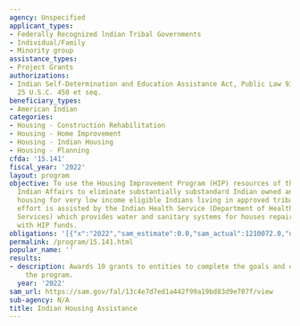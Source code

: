 ```yaml
---
agency: Unspecified
applicant_types:
- Federally Recognized lndian Tribal Governments
- Individual/Family
- Minority group
assistance_types:
- Project Grants
authorizations:
- Indian Self-Determination and Education Assistance Act, Public Law 93-638, as amended,
  25 U.S.C. 450 et seq.
beneficiary_types:
- American Indian
categories:
- Housing - Construction Rehabilitation
- Housing - Home Improvement
- Housing - Indian Housing
- Housing - Planning
cfda: '15.141'
fiscal_year: '2022'
layout: program
objective: To use the Housing Improvement Program (HIP) resources of the Bureau of
  Indian Affairs to eliminate substantially substandard Indian owned and inhabited
  housing for very low income eligible Indians living in approved tribal service areas.  This
  effort is assisted by the Indian Health Service (Department of Health and Human
  Services) which provides water and sanitary systems for houses repaired or built
  with HIP funds.
obligations: '[{"x":"2022","sam_estimate":0.0,"sam_actual":1210072.0,"usa_spending_actual":19333339.89},{"x":"2023","sam_estimate":8317981.0,"sam_actual":0.0,"usa_spending_actual":13471705.83},{"x":"2024","sam_estimate":8000000.0,"sam_actual":0.0,"usa_spending_actual":0.0}]'
permalink: /program/15.141.html
popular_name: ''
results:
- description: Awards 10 grants to entities to complete the goals and objectives of
    the program.
  year: '2022'
sam_url: https://sam.gov/fal/13c4e7d7ed1a442f99a19bd83d9e707f/view
sub-agency: N/A
title: Indian Housing Assistance
---
```

